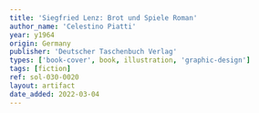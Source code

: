 ```yaml
---
title: 'Siegfried Lenz: Brot und Spiele Roman'
author_name: 'Celestino Piatti'
year: y1964
origin: Germany
publisher: 'Deutscher Taschenbuch Verlag'
types: ['book-cover', book, illustration, 'graphic-design']
tags: [fiction]
ref: sol-030-0020
layout: artifact
date_added: 2022-03-04
---
```

